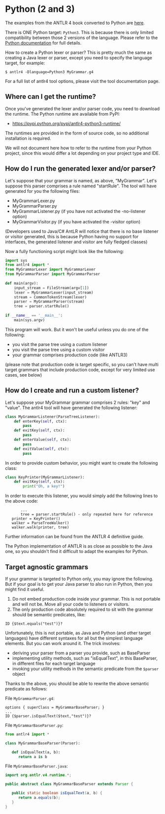 # Python (2 and 3)

The examples from the ANTLR 4 book converted to Python are [here](https://github.com/jszheng/py3antlr4book).

There is ONE Python target: `Python3`. This is because there is only limited compatibility between those 2 versions of the language. Please refer to the [Python documentation](https://wiki.python.org/moin/Python3) for full details.

How to create a Python lexer or parser?
This is pretty much the same as creating a Java lexer or parser, except you need to specify the language target, for example:

```
$ antlr4 -Dlanguage=Python3 MyGrammar.g4
```

For a full list of antlr4 tool options, please visit the tool documentation page.

## Where can I get the runtime?

Once you've generated the lexer and/or parser code, you need to download the runtime. The Python runtime are available from PyPI:

* https://pypi.python.org/pypi/antlr4-python3-runtime/

The runtimes are provided in the form of source code, so no additional installation is required.

We will not document here how to refer to the runtime from your Python project, since this would differ a lot depending on your project type and IDE. 

## How do I run the generated lexer and/or parser?

Let's suppose that your grammar is named, as above, "MyGrammar". Let's suppose this parser comprises a rule named "startRule". The tool will have generated for you the following files:

* MyGrammarLexer.py
* MyGrammarParser.py
* MyGrammarListener.py (if you have not activated the -no-listener option)
* MyGrammarVisitor.py (if you have activated the -visitor option)

(Developers used to Java/C# AntLR will notice that there is no base listener or visitor generated, this is because Python having no support for interfaces, the generated listener and visitor are fully fledged classes)

Now a fully functioning script might look like the following:
 
```python
import sys
from antlr4 import *
from MyGrammarLexer import MyGrammarLexer
from MyGrammarParser import MyGrammarParser
 
def main(argv):
    input_stream = FileStream(argv[1])
    lexer = MyGrammarLexer(input_stream)
    stream = CommonTokenStream(lexer)
    parser = MyGrammarParser(stream)
    tree = parser.startRule()
 
if __name__ == '__main__':
    main(sys.argv)
```

This program will work. But it won't be useful unless you do one of the following:

* you visit the parse tree using a custom listener
* you visit the parse tree using a custom visitor
* your grammar comprises production code (like ANTLR3)

(please note that production code is target specific, so you can't have multi target grammars that include production code, except for very limited use cases, see below)
 
## How do I create and run a custom listener?

Let's suppose your MyGrammar grammar comprises 2 rules: "key" and "value". The antlr4 tool will have generated the following listener: 

```python
class MyGrammarListener(ParseTreeListener):
    def enterKey(self, ctx):
        pass
    def exitKey(self, ctx):
        pass
    def enterValue(self, ctx):
        pass
    def exitValue(self, ctx):
        pass
```
 
In order to provide custom behavior, you might want to create the following class:
  
```python
class KeyPrinter(MyGrammarListener):     
    def exitKey(self, ctx):         
        print("Oh, a key!") 
```
 
In order to execute this listener, you would simply add the following lines to the above code:
 
```
       ...
       tree = parser.startRule() - only repeated here for reference
   printer = KeyPrinter()
   walker = ParseTreeWalker()
   walker.walk(printer, tree)
```
 
Further information can be found from the ANTLR 4 definitive guide.

The Python implementation of ANTLR is as close as possible to the Java one, so you shouldn't find it difficult to adapt the examples for Python.

## Target agnostic grammars

If your grammar is targeted to Python only, you may ignore the following. But if your goal is to get your Java parser to also run in Python, then you might find it useful.

1. Do not embed production code inside your grammar. This is not portable and will not be. Move all your code to listeners or visitors.
1. The only production code absolutely required to sit with the grammar should be semantic predicates, like:
```
ID {$text.equals("test")}?
```

Unfortunately, this is not portable, as Java and Python (and other target languages) have different syntaxes for all but the simplest language elements.  But you can work around it. The trick involves:

* deriving your parser from a parser you provide, such as BaseParser
* implementing utility methods, such as "isEqualText", in this BaseParser, in different files for each target language
* invoking your utility methods in the semantic predicate from the `$parser` object

Thanks to the above, you should be able to rewrite the above semantic predicate as follows:

File `MyGrammarParser.g4`:
```
options { superClass = MyGrammarBaseParser; }
...
ID {$parser.isEqualText($text,"test")}?
```

File `MyGrammarBaseParser.py`:
```python
from antlr4 import *

class MyGrammarBaseParser(Parser):

   def isEqualText(a, b):
      return a is b
```

File `MyGrammarBaseParser.java`:
```java
import org.antlr.v4.runtime.*;

public abstract class MyGrammarBaseParser extends Parser {

   public static boolean isEqualText(a, b) {
      return a.equals(b);
   }
}
```
